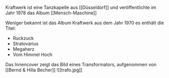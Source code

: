 Kraftwerk ist eine Tanzkapelle aus [[Düsseldorf]]  und veröffentlichte im Jahr 1978 das 
Album [[Mensch-Maschine]]


Weniger bekannt ist das Album Kraftwerk aus dem Jahr 1970
es enthält die Titel:

- Ruckzuck
- Stratovarius
- Megaherz
- Vom Himmel Hoch

Das Innencover zeigt das Bild eines Transformators, aufgenommen von [[Bernd & Hilla Becher]]
![[trafo.jpg]]
